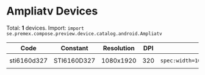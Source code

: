 # Ampliatv Devices

Total: **1** devices. Import: `import se.premex.compose.preview.device.catalog.android.Ampliatv`

| Code | Constant | Resolution | DPI | Compose Spec | Preview Usage |
|------|----------|------------|-----|-------------|---------------|
| sti6160d327 | STI6160D327 | 1080x1920 | 320 | `spec:width=1080px,height=1920px,dpi=320` | `@Preview(device = Ampliatv.STI6160D327)` |

<!-- Generated automatically. Do not edit manually. -->
